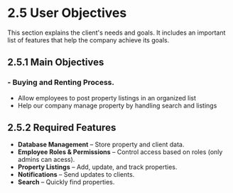 # **2.5 User Objectives**
This section explains the client's needs and goals. It includes an important list of features that help the company achieve its goals.

## **2.5.1 Main Objectives**
 ### - Buying and Renting Process.
 - Allow employees to post property listings in an organized list
- Help our company  manage property by handling search and listings

## 2.5.2 **Required Features** 
- **Database Management** – Store  property and client data.  
- **Employee Roles & Permissions** – Control access based on roles (only admins can acess).  
- **Property Listings** – Add, update, and track properties.    
- **Notifications** – Send updates to clients.  
- **Search** – Quickly find properties.  

  
  
  


